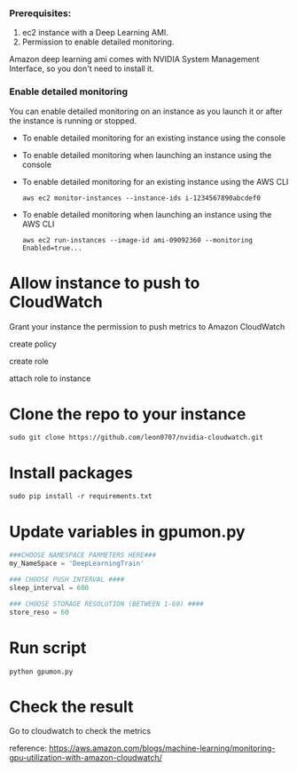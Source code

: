 ### Prerequisites:

1. ec2 instance with a Deep Learning AMI.
2. Permission to enable detailed monitoring.

Amazon deep learning ami comes with NVIDIA System Management Interface, so you don't need to install it.

### Enable detailed monitoring
You can enable detailed monitoring on an instance as you launch it or after the instance is running or stopped.

* To enable detailed monitoring for an existing instance using the console

* To enable detailed monitoring when launching an instance using the console

* To enable detailed monitoring for an existing instance using the AWS CLI

  `aws ec2 monitor-instances --instance-ids i-1234567890abcdef0`

* To enable detailed monitoring when launching an instance using the AWS CLI

  `aws ec2 run-instances --image-id ami-09092360 --monitoring Enabled=true...`
  
# Allow instance to push to CloudWatch

Grant your instance the permission to push metrics to Amazon CloudWatch

create policy

create role

attach role to instance

# Clone the repo to your instance
`sudo git clone https://github.com/leon0707/nvidia-cloudwatch.git`

# Install packages
`sudo pip install -r requirements.txt`

# Update variables in gpumon.py
```python
###CHOOSE NAMESPACE PARMETERS HERE###
my_NameSpace = 'DeepLearningTrain' 

### CHOOSE PUSH INTERVAL ####
sleep_interval = 600

### CHOOSE STORAGE RESOLUTION (BETWEEN 1-60) ####
store_reso = 60
```

# Run script
`python gpumon.py`

# Check the result

Go to cloudwatch to check the metrics


reference: https://aws.amazon.com/blogs/machine-learning/monitoring-gpu-utilization-with-amazon-cloudwatch/

